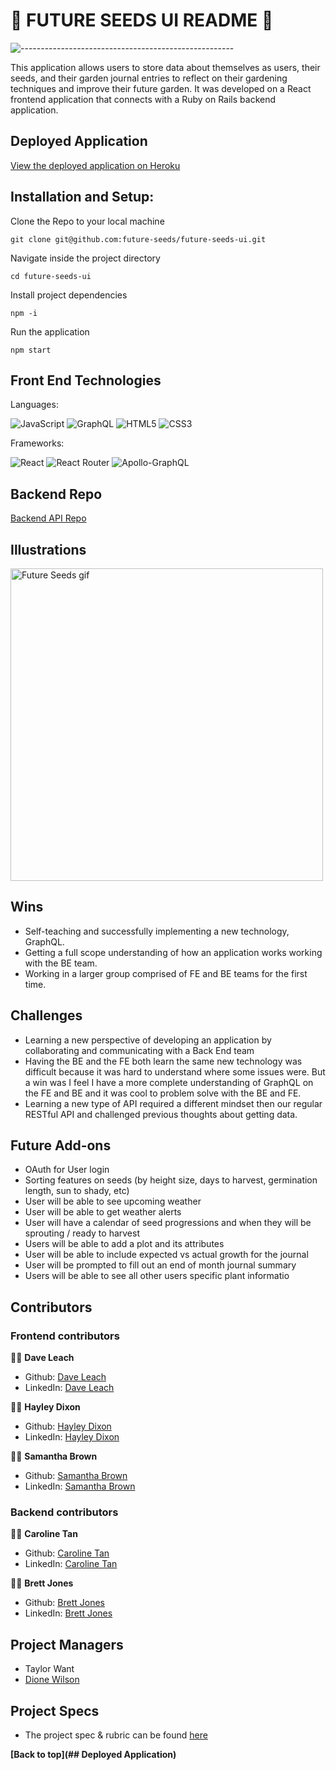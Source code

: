 # 🥑 FUTURE SEEDS UI README 🍅

![-----------------------------------------------------](https://raw.githubusercontent.com/andreasbm/readme/master/assets/lines/rainbow.png)

This application allows users to store data about themselves as users, their seeds, and their garden journal entries to reflect on their gardening techniques and improve their future garden. It was developed on a React frontend application that connects with a Ruby on Rails backend application.

## Deployed Application
[View the deployed application on Heroku](https://future-seeds-ui.herokuapp.com/)

## Installation and Setup:

Clone the Repo to your local machine

`git clone git@github.com:future-seeds/future-seeds-ui.git`

Navigate inside the project directory

`cd future-seeds-ui`

Install project dependencies

`npm -i`

Run the application

`npm start`

## Front End Technologies

Languages:


![JavaScript](https://img.shields.io/badge/javascript-%23323330.svg?style=flaste&logo=javascript&logoColor=%23F7DF1E) ![GraphQL](https://img.shields.io/badge/-GraphQL-E10098?style=flaste&logo=graphql&logoColor=white) 
![HTML5](https://img.shields.io/badge/html5-%23E34F26.svg?style=flaste&logo=html5&logoColor=white) ![CSS3](https://img.shields.io/badge/css3-%231572B6.svg?style=flaste&logo=css3&logoColor=white) 

Frameworks: 


![React](https://img.shields.io/badge/react-%2320232a.svg?style=flaste&logo=react&logoColor=%2361DAFB)
![React Router](https://img.shields.io/badge/React_Router-CA4245?style=flaste&logo=react-router&logoColor=white)
![Apollo-GraphQL](https://img.shields.io/badge/-ApolloGraphQL-311C87?style=flaste&logo=apollo-graphql)

## Backend Repo
[Backend API Repo](https://github.com/future-seeds/future-seeds-api)

## Illustrations

<img src='https://github.com/future-seeds/future-seeds-ui/blob/main/recording%20(6).gif' alt="Future Seeds gif" title="Future Seeds gif" width="500"/>

## Wins 

- Self-teaching and successfully implementing a new technology, GraphQL.
- Getting a full scope understanding of how an application works working with the BE team.
- Working in a larger group comprised of FE and BE teams for the first time.

## Challenges

- Learning a new perspective of developing an application by collaborating and communicating with a Back End team
- Having the BE and the FE both learn the same new technology was difficult because it was hard to understand where some issues were. But a win was I feel I have a more complete understanding of GraphQL on the FE and BE and it was cool to problem solve with the BE and FE.
- Learning a new type of API required a different mindset then our regular RESTful API and challenged previous thoughts about getting data.


## Future Add-ons
- OAuth for User login 
- Sorting features on seeds (by height size, days to harvest, germination length, sun to shady, etc)
- User will be able to see upcoming weather
- User will be able to get weather alerts
- User will have a calendar of seed progressions and when they will be sprouting / ready to harvest 
- Users will be able to add a plot and its attributes
- User will be able to include expected vs actual growth for the journal 
- User will be prompted to fill out an end of month journal summary 
- Users will be able to see all other users specific plant informatio


## Contributors
### Frontend contributors
🧑‍🌾  **Dave Leach**
- Github: [Dave Leach](https://github.com/davidleach724)
- LinkedIn: [Dave Leach](https://www.linkedin.com/in/davidleach724/)

👩‍🌾  **Hayley Dixon**
- Github: [Hayley Dixon](https://github.com/hheyhhay)
- LinkedIn: [Hayley Dixon](https://www.linkedin.com/in/hayley-dixon/)

👩‍🌾  **Samantha Brown**
- Github: [Samantha Brown](https://github.com/Samantha-Brown)
- LinkedIn: [Samantha Brown](https://www.linkedin.com/in/samantha-brown-software-developer/)

### Backend contributors
👩‍🌾  **Caroline Tan**
- Github: [Caroline Tan](https://github.com/carolinectan)
- LinkedIn: [Caroline Tan](https://www.linkedin.com/in/carolinectan/)

🧑‍🌾  **Brett Jones**
- Github: [Brett Jones](https://github.com/Bhjones45)
- LinkedIn: [Brett Jones](https://www.linkedin.com/in/brett-h-jones/)

## Project Managers
- Taylor Want
- [Dione Wilson](https://github.com/dionew1)


## Project Specs
- The project spec & rubric can be found [here](https://mod4.turing.edu/projects/capstone/)

**[Back to top](## Deployed Application)**

